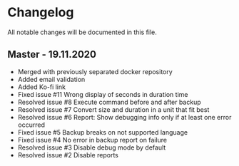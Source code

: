 # Changelog

All notable changes will be documented in this file.

## Master - 19.11.2020

* Merged with previously separated docker repository
* Added email validation
* Added Ko-fi link
* Fixed issue #11 Wrong display of seconds in duration time
* Resolved issue #8 Execute command before and after backup
* Resolved issue #7 Convert size and duration in a unit that fit best
* Resolved issue #6 Report: Show debugging info only if at least one error occurred
* Fixed issue #5 Backup breaks on not supported language
* Fixed issue #4 No error in backup report on failure
* Resolved issue #3 Disable debug mode by default
* Resolved issue #2 Disable reports
